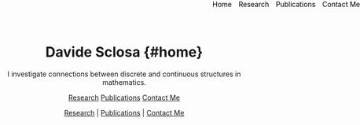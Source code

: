 <style>
.menu {
    position: absolute;
    top: 0;
    right: 0;
    list-style-type: none;
    margin: 0;
    padding: 0;
}

.menu li {
    display: inline;
    margin-left: 10px;
}

.menu li:first-child {
    margin-left: 0;
}
</style>




# Davide Sclosa {#home}
I investigate connections between discrete and continuous structures in mathematics.

[Research](research.md) [Publications](publications.md) [Contact Me](mailto:davide.sclosa@gmail.com)

<div style="text-align: center;">
    <a href="research">Research</a> | 
    <a href="publications">Publications</a> | 
    <a href="mailto:davide.sclosa@gmail.com">Contact Me</a>
</div>

<ul class="menu">
    <li><a href="index" style="text-decoration: none; color: black;">Home</a></li>
    <li><a href="research" style="text-decoration: none; color: black;">Research</a></li>
    <li><a href="publications" style="text-decoration: none; color: black;">Publications</a></li>
    <li><a href="#mailto:davide.sclosa@gmail.com" style="text-decoration: none; color: black;">Contact Me</a></li>
</ul>


<style>
    body {
        text-align: center;
    }
    
    .container {
        max-width: 600px; /* Adjust the width as needed */
        margin: 0 auto; /* Center the container horizontally */
        padding: 0 20px; /* Optional: Add padding to the sides */
    }
</style>

<div class="container">
    <!-- Your content goes here -->
</div>
